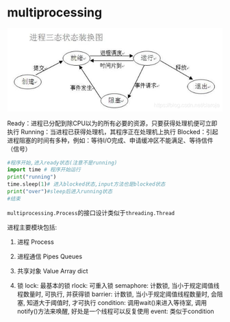# multiprocessing




![](./python_process_multiprocessing/1.png)

Ready：进程已分配到除CPU以为的所有必要的资源，只要获得处理机便可立即执行
Running：当进程已获得处理机，其程序正在处理机上执行
Blocked：引起进程阻塞的时间有多种，例如：等待I/O完成、申请缓冲区不能满足、等待信件（信号）

```python
#程序开始,进入ready状态(注意不是running)
import time # 程序开始运行
print("running")
time.sleep(1)# 进入blocked状态,input方法也是blocked状态
print("over")#sleep后进入running状态
#结束
```

`multiprocessing.Process`的接口设计类似于`threading.Thread`

进程主要模块包括:

1. 进程
Process

2. 进程通信
Pipes
Queues

3. 共享对象
Value
Array
dict

4. 锁
lock: 最基本的锁
rlock: 可重入锁
semaphore: 计数锁, 当小于规定阈值线程数量时, 可执行, 并获得锁
barrier: 计数锁, 当小于规定阈值线程数量时, 会阻塞, 知道大于阈值时, 才可执行
condition: 调用wait()来进入等待室, 调用notify()方法来唤醒, 好处是一个线程可以反复使用
event: 类似于condition
